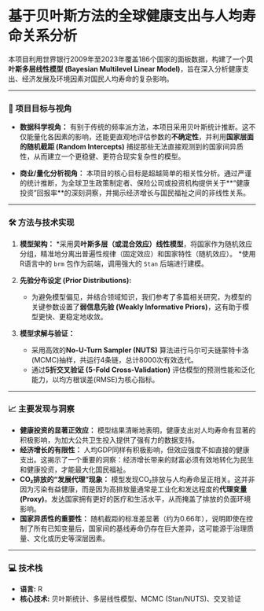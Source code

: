# 基于贝叶斯方法的全球健康支出与人均寿命关系分析

本项目利用世界银行2009年至2023年覆盖186个国家的面板数据，构建了一个**贝叶斯多层线性模型 (Bayesian Multilevel Linear Model)**，旨在深入分析健康支出、经济发展及环境因素对国民人均寿命的复杂影响。

---

### 🎯 项目目标与视角

* **数据科学视角：** 有别于传统的频率派方法，本项目采用贝叶斯统计推断。这不仅能量化各因素的影响，还能更直观地评估参数的**不确定性**，并利用**国家层面的随机截距 (Random Intercepts)** 捕捉那些无法直接观测到的国家间异质性，从而建立一个更稳健、更符合现实复杂性的模型。

* **商业/量化分析视角：** 本项目的核心目标是超越简单的相关性分析。通过严谨的统计推断，为全球卫生政策制定者、保险公司或投资机构提供关于**“健康投资”回报率**的深刻洞察，并揭示经济增长与国民福祉之间的非线性关系。

---

### 🛠️ 方法与技术实现

1.  **模型架构：**
    *采用**贝叶斯多层（或混合效应）线性模型**，将国家作为随机效应分组，精准地分离出普遍性规律（固定效应）和国家特性（随机效应）。
    *使用R语言中的 `brm` 包作为前端，调用强大的 `Stan` 后端进行建模。

2.  **先验分布设定 (Prior Distributions):**
    * 为避免模型偏见，并结合领域知识，我们参考了多篇相关研究，为模型的关键参数设置了**弱信息先验 (Weakly Informative Priors)**，这有助于模型更快、更稳定地收敛。

3.  **模型求解与验证：**
    * 采用高效的**No-U-Turn Sampler (NUTS)** 算法进行马尔可夫链蒙特卡洛(MCMC)抽样，共运行4条链，总计8000次有效迭代。
    * 通过**5折交叉验证 (5-Fold Cross-Validation)** 评估模型的预测性能和泛化能力，以均方根误差(RMSE)为核心指标。

---

### 📈 主要发现与洞察

* **健康投资的显著正效应：** 模型结果清晰地表明，健康支出对人均寿命有显著的积极影响，为加大公共卫生投入提供了强有力的数据支持。
* **经济增长的有限性：** 人均GDP同样有积极影响，但效应强度不如直接的健康支出。这揭示了一个重要的洞察：经济增长带来的财富必须有效地转化为民生和健康投资，才能最大化国民福祉。
* **CO₂排放的“发展代理”现象：** 模型发现CO₂排放与人均寿命呈正相关。这并非因为污染有益健康，而是因为高排放量通常是工业化和发达程度的**代理变量(Proxy)**。发达国家拥有更好的医疗和生活水平，从而掩盖了排放的负面环境影响。
* **国家异质性的重要性：** 随机截距的标准差显著（约为0.66年），说明即使在控制了所有已知变量后，国家间的基线寿命仍存在巨大差异，这可能源于治理质量、文化或历史等深层因素。

---

### 💻 技术栈

* **语言:** R
* **核心技术:** 贝叶斯统计、多层线性模型、MCMC (Stan/NUTS)、交叉验证
